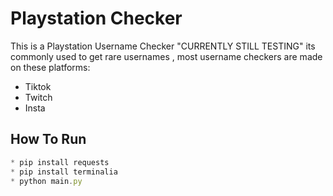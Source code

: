 
# Playstation Checker

This is a Playstation Username Checker
"CURRENTLY STILL TESTING"
its commonly used to get rare usernames , most username checkers are made on these platforms:

- Tiktok
- Twitch
- Insta


## How To Run
```js
* pip install requests
* pip install terminalia
* python main.py
```
